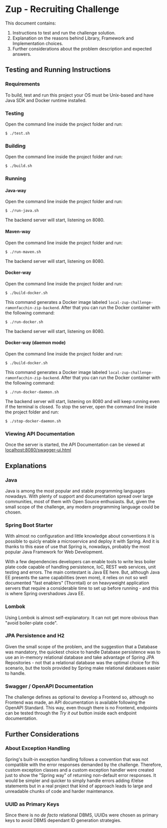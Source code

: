 # Zup - Recruiting Challenge

This document contains:
1. Instructions to test and run the challenge solution.
2. Explanation on the reasons behind Library, Framework and Implementation choices.
3. Further considerations about the problem description and expected answers.

## Testing and Running Instructions

### Requirements

To build, test and run this project your OS must be Unix-based and have Java SDK and Docker runtime installed.

### Testing

Open the command line inside the project folder and run:
```
$ ./test.sh
```

### Building

Open the command line inside the project folder and run:
```
$ ./build.sh
```

### Running

#### Java-way

Open the command line inside the project folder and run:
```
$ ./run-java.sh
```
The backend server will start, listening on 8080. 

#### Maven-way

Open the command line inside the project folder and run:
```
$ ./run-maven.sh
```
The backend server will start, listening on 8080. 


#### Docker-way

Open the command line inside the project folder and run:
```
$ ./build-docker.sh
```
This command generates a Docker image labeled `local-zup-challenge-ramonfacchin-zip-backend`.
After that you can run the Docker container with the following command:
```
$ ./run-docker.sh
```
The backend server will start, listening on 8080. 

#### Docker-way (daemon mode)

Open the command line inside the project folder and run:
```
$ ./build-docker.sh
```
This command generates a Docker image labeled `local-zup-challenge-ramonfacchin-zip-backend`.
After that you can run the Docker container with the following command:
```
$ ./run-docker-daemon.sh
```
The backend server will start, listening on 8080 and will keep running even if the terminal is closed. To stop the server, open the command line inside the project folder and run:
```
$ ./stop-docker-daemon.sh
```

### Viewing API Documentation

Once the server is started, the API Documentation can be viewed at [localhost:8080/swagger-ui.html](http://localhost:8080/swagger-ui.html)

## Explanations

### Java

Java is among the most popular and stable programming languages nowadays. With plenty of support and documentation spread over large communities, most of them with Open Source enthusiasts. But, given the small scope of the challenge, any modern programming language could be chosen.

### Spring Boot Starter

With almost no configuration and little knowledge about conventions it is possible to quicly enable a microservice and deploy it with Spring. And it is thanks to this ease of use that Spring is, nowadays, probably the most popular Java Framework for Web Development.

With a few dependencies developers can enable tools to write less boiler plate code capable of handling persistence, IoC, REST web services, unit testing and errors.
The main contestant is Java EE here. But, although Java EE presents the same capabilities (even more), it relies on not so well documented "fast enablers" (Thorntail) or on heavyweight application servers that require a considerable time to set up before running - and this is where Spring overshadows Java EE.

### Lombok

Using Lombok is almost self-explanatory. It can not get more obvious than "avoid boiler-plate code".

### JPA Persistence and H2

Given the small scope of the problem, and the suggestion that a Database was mandatory, the quickest choice to handle Database persistence was to use an in-memory relational database and take advantage of Spring JPA Repositories - not that a relational database was the optimal choice for this scenario, but the tools provided by Spring make relational databases easier to handle.

### Swagger / OpenAPI Documentation

The challenge defines as optional to develop a Frontend so, although no Frontend was made, an API documentation is available following the OpenAPI Standard. This way, even though there is no Frontend, endpoints can be tested through the *Try it out* button inside each endpoint documentation.  

## Further Considerations

### About Exception Handling

Spring's built-in exception handling follows a convention that was not compatible with the error responses demanded by the challenge. Therefore, custom exception classes and a custom exception handler were created just to show the "Spring way" of returning non-default error responses. It would be simpler and quicker to simply handle errors adding if/else statements but in a real project that kind of approach leads to large and unreadable chunks of code and harder maintenance.

### UUID as Primary Keys

Since there is no *de facto* relational DBMS, UUIDs were chosen as primary keys to avoid DBMS dependant ID generation strategies. 
